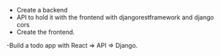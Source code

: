 - Create a backend
- API to hold it with the frontend with djangorestframework and django cors
- Create the frontend.

-Build a todo app with React => API => Django.